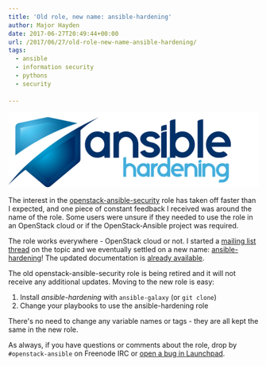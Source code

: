 ```yaml
---
title: 'Old role, new name: ansible-hardening'
author: Major Hayden
date: 2017-06-27T20:49:44+00:00
url: /2017/06/27/old-role-new-name-ansible-hardening/
tags:
  - ansible
  - information security
  - pythons
  - security

---
```

![2]

The interest in the [openstack-ansible-security][1] role has taken off faster than I expected, and one piece of constant feedback I received was around the name of the role. Some users were unsure if they needed to use the role in an OpenStack cloud or if the OpenStack-Ansible project was required.

The role works everywhere - OpenStack cloud or not. I started a [mailing list thread][3] on the topic and we eventually settled on a new name: [ansible-hardening][4]! The updated documentation is [already available][5].

The old openstack-ansible-security role is being retired and it will not receive any additional updates. Moving to the new role is easy:

  1. Install _ansible-hardening_ with `ansible-galaxy` (or `git clone`)
  2. Change your playbooks to use the ansible-hardening role

There's no need to change any variable names or tags - they are all kept the same in the new role.

As always, if you have questions or comments about the role, drop by `#openstack-ansible` on Freenode IRC or [open a bug in Launchpad][6].

 [1]: https://github.com/openstack/openstack-ansible-security
 [2]: /wp-content/uploads/2017/06/2.jpg
 [3]: http://lists.openstack.org/pipermail/openstack-dev/2017-May/116922.html
 [4]: https://github.com/openstack/ansible-hardening
 [5]: https://docs.openstack.org/developer/ansible-hardening/
 [6]: https://bugs.launchpad.net/openstack-ansible/+filebug
